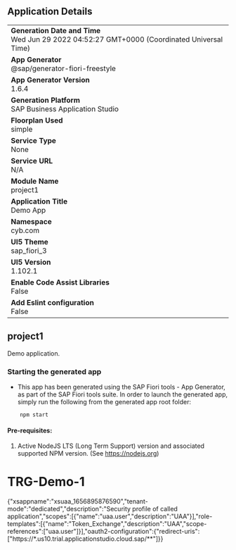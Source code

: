 ## Application Details
|               |
| ------------- |
|**Generation Date and Time**<br>Wed Jun 29 2022 04:52:27 GMT+0000 (Coordinated Universal Time)|
|**App Generator**<br>@sap/generator-fiori-freestyle|
|**App Generator Version**<br>1.6.4|
|**Generation Platform**<br>SAP Business Application Studio|
|**Floorplan Used**<br>simple|
|**Service Type**<br>None|
|**Service URL**<br>N/A
|**Module Name**<br>project1|
|**Application Title**<br>Demo App|
|**Namespace**<br>cyb.com|
|**UI5 Theme**<br>sap_fiori_3|
|**UI5 Version**<br>1.102.1|
|**Enable Code Assist Libraries**<br>False|
|**Add Eslint configuration**<br>False|

## project1

Demo application.

### Starting the generated app

-   This app has been generated using the SAP Fiori tools - App Generator, as part of the SAP Fiori tools suite.  In order to launch the generated app, simply run the following from the generated app root folder:

```
    npm start
```

#### Pre-requisites:

1. Active NodeJS LTS (Long Term Support) version and associated supported NPM version.  (See https://nodejs.org)


# TRG-Demo-1




{"xsappname":"xsuaa_1656895876590","tenant-mode":"dedicated","description":"Security profile of called application","scopes":[{"name":"uaa.user","description":"UAA"}],"role-templates":[{"name":"Token_Exchange","description":"UAA","scope-references":["uaa.user"]}],"oauth2-configuration":{"redirect-uris":["https://*.us10.trial.applicationstudio.cloud.sap/**"]}}